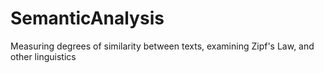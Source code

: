 # SemanticAnalysis
Measuring degrees of similarity between texts, examining Zipf's Law, and other linguistics 
